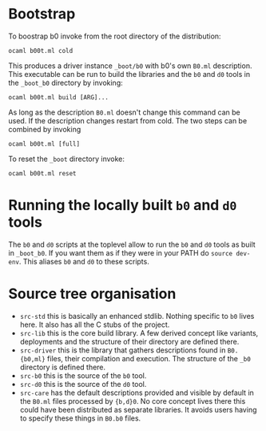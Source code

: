 # Bootstrap

To boostrap b0 invoke from the root directory of the distribution:

    ocaml b00t.ml cold

This produces a driver instance `_boot/b0` with b0's own `B0.ml`
description. This executable can be run to build the libraries and the
`b0` and `d0` tools in the `_boot_b0` directory by invoking:

    ocaml b00t.ml build [ARG]...

As long as the description `B0.ml` doesn't change this command can be
used. If the description changes restart from cold. The two steps can
be combined by invoking

    ocaml b00t.ml [full]

To reset the `_boot` directory invoke:

    ocaml b00t.ml reset
    
# Running the locally built `b0` and `d0` tools

The `b0` and `d0` scripts at the toplevel allow to run the `b0` and
`d0` tools as built in `_boot_b0`. If you want them as if they were in
your PATH do `source dev-env`. This aliases `b0` and `d0` to these
scripts.

# Source tree organisation

* `src-std` this is basically an enhanced stdlib. Nothing specific to
  `b0` lives here. It also has all the C stubs of the project.
* `src-lib` this is the core build library. A few derived concept like
  variants, deployments and the structure of their directory are
  defined there.
* `src-driver` this is the library that gathers descriptions found in
  `B0.{b0,ml}` files, their compilation and execution. The structure
  of the `_b0` directory is defined there.
* `src-b0` this is the source of the `b0` tool.
* `src-d0` this is the source of the `d0` tool. 
* `src-care` has the default descriptions provided and visible by
   default in the `B0.ml` files processed by `{b,d}0`. No core concept
   lives there this could have been distributed as separate
   libraries. It avoids users having to specify these things in
   `B0.b0` files.
